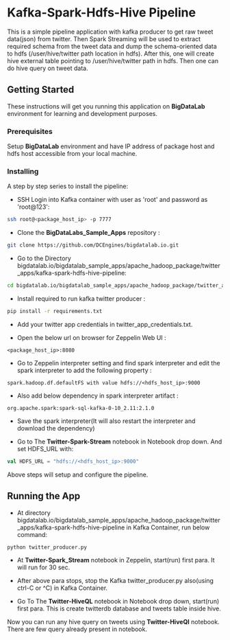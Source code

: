 # Kafka-Spark-Hdfs-Hive Pipeline
This is a simple pipeline application with kafka producer to get raw tweet data(json) from twitter. Then Spark Streaming will be used to extract required schema from the tweet data and dump the schema-oriented data to hdfs (/user/hive/twitter path location in hdfs). After this, one will create hive external table pointing to /user/hive/twitter path in hdfs. Then one can do hive query on tweet data.

## Getting Started

These instructions will get you running this application on **BigDataLab** environment for learning and development purposes.

### Prerequisites

Setup **BigDataLab** environment and have IP address of package host and hdfs host accessible from your local machine.  


### Installing

A step by step series to install the pipeline:

* SSH Login into Kafka container with user as 'root' and password as 'root@123':

```bash
ssh root@<package_host_ip> -p 7777
```

* Clone the **BigDataLabs_Sample_Apps** repository :

```bash
git clone https://github.com/DCEngines/bigdatalab.io.git
```

* Go to the Directory bigdatalab.io/bigdatalab_sample_apps/apache_hadoop_package/twitter_apps/kafka-spark-hdfs-hive-pipeline:

```bash
cd bigdatalab.io/bigdatalab_sample_apps/apache_hadoop_package/twitter_apps/kafka-spark-hdfs-hive-pipeline
```

* Install required to run kafka twitter producer :

```bash
pip install -r requirements.txt
```

* Add your twitter app credentials  in twitter_app_credentials.txt.

* Open the below url on browser for Zeppelin Web UI :

```
<package_host_ip>:8080
```

* Go to Zeppelin interpreter setting and find spark interpreter and edit the spark interpreter to add the following property :

```
spark.hadoop.df.defaultFS with value hdfs://<hdfs_host_ip>:9000
```

* Also add below dependency in spark interpreter artifact :

```
org.apache.spark:spark-sql-kafka-0-10_2.11:2.1.0
``` 

* Save the spark interpreter(It will also restart the interpreter and download the dependency) 

* Go to The **Twitter-Spark-Stream** notebook in Notebook drop down. And set HDFS_URL with:

```scala
val HDFS_URL = "hdfs://<hdfs_host_ip>:9000"
```

Above steps will setup and configure the pipeline.

## Running the App

* At directory bigdatalab.io/bigdatalab_sample_apps/apache_hadoop_package/twitter_apps/kafka-spark-hdfs-hive-pipeline in Kafka Container, run below command:

```bash
python twitter_producer.py
```

* At **Twitter-Spark_Stream** notebook in Zeppelin, start(run) first para. It will run for 30 sec.

* After above para stops, stop the Kafka twitter_producer.py also(using ctrl-C or ^C) in Kafka Container.

* Go To The **Twitter-HiveQL** notebook in Notebook drop down, start(run) first para. This is create twitterdb database and tweets table inside hive.

Now you can run any hive query on tweets using **Twitter-HiveQl** notebook. There are few query already present in notebook.

